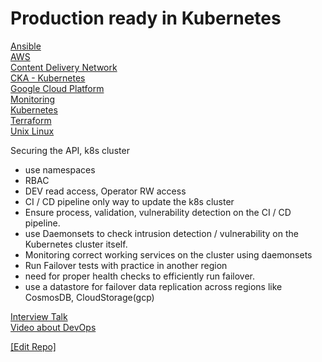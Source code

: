 # Production ready in Kubernetes

[Ansible](ansible)  
[AWS](aws)  
[Content Delivery Network](cdn)  
[CKA - Kubernetes](gcp/interview-talk)  
[Google Cloud Platform](gcp)   
[Monitoring](monitoring)   
[Kubernetes](kubernetes)  
[Terraform](terraform)  
[Unix Linux](unix-linux)  


Securing the API, k8s cluster
 - use namespaces
 - RBAC
 - DEV read access, Operator RW access
 - CI / CD pipeline only way to update the k8s cluster
 - Ensure process, validation, vulnerability detection on the CI / CD pipeline.
 - use Daemonsets to check intrusion detection / vulnerability on the Kubernetes cluster itself.
 - Monitoring correct working services on the cluster using daemonsets
 - Run Failover tests with practice in another region
 - need for proper health checks to efficiently run failover.
 - use a datastore for failover data replication across regions like CosmosDB, CloudStorage(gcp)


[Interview Talk](/OpenSourceCloud/interview-talk)  
[Video about DevOps](https://www.youtube.com/watch?v=0vSKgTGmfUY)

[[Edit Repo]](https://github.com/snapfast/cloud_notes)
